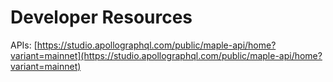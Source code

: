 # Developer Resources

APIs: [https://studio.apollographql.com/public/maple-api/home?variant=mainnet](https://studio.apollographql.com/public/maple-api/home?variant=mainnet)
